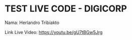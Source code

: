 # TEST LIVE CODE - DIGICORP

Nama: Herlandro Tribiakto

Link Live Video: https://youtu.be/gU7tBGw5Jrg